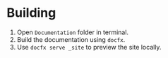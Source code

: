 # Building
1. Open `Documentation` folder in terminal.
2. Build the documentation using `docfx`.
3. Use `docfx serve _site` to preview the site locally.